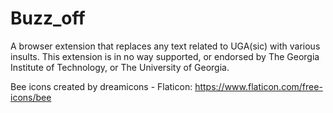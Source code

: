 # Buzz_off
A browser extension that replaces any text related to UGA(sic) with various insults.
This extension is in no way supported, or endorsed by The Georgia Institute of Technology, or The University of Georgia.


Bee icons created by dreamicons - Flaticon: https://www.flaticon.com/free-icons/bee
